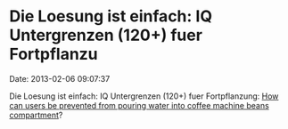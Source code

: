 Die Loesung ist einfach: IQ Untergrenzen (120+) fuer Fortpflanzu
================================================================

Date: 2013-02-06 09:07:37

Die Loesung ist einfach: IQ Untergrenzen (120+) fuer Fortpflanzung: [How
can users be prevented from pouring water into coffee machine beans
compartment](http://ux.stackexchange.com/questions/34126/how-can-users-be-prevented-from-pouring-water-into-coffee-machine-beans-compartm)?
